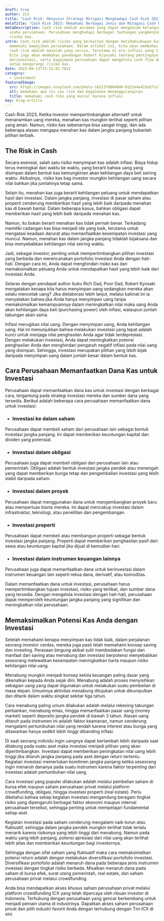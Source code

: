 ```yaml
---
draft: true
author: ICX
title: "Cash Risk: Menyusun Strategi Mitigasi Menghadapi Cash Risk 2023"
metaTitle: "Cash Risk 2023: Memahami Berbagai Jenis dan Mitagasi Cash Risk "
metaDescription: Cash risk adalah ancaman yang dapat mengancam kelangsungan
  usaha perusahaan. Perusahaan menghadapi berbagai tantangan yangmeningkatkan
  risiko kas.
intro: Cash risk adalah risiko yang berkaitan dengan ketidakcukupan kas untuk
  memenuhi kewajiban perusahaan. Dalam artikel ini, kita akan membahas mengapa
  cash risk adalah masalah yang serius, terutama di era inflasi yang tinggi.
  Kita juga akan membahas pandangan Robert Kiyosaki tentang pentingnya
  berinvestasi, serta bagaimana perusahaan dapat mengelola cash flow dengan baik
  untuk mengurangi risiko kas.
date: 2023-09-11T15:31:01.781Z
category:
  - investment
featuredImage:
  src: https://images.unsplash.com/photo-1621378864046-0122e4a415a5?ixlib=rb-4.0.3&ixid=M3wxMjA3fDB8MHxwaG90by1wYWdlfHx8fGVufDB8fHx8fA%3D%3D&auto=format&fit=crop&w=870&q=80
  alt: memahami apa itu cas risk dan bagaimana menanggulanginya
  title: memahami cash riks yang muncul karena inflasi
key: blog-article
---
```

Cash Risk 2023, Ketika investor mempertimbangkan alternatif untuk menanamkan uang mereka, menahan kas mungkin terlihat seperti pilihan yang aman. Namun, risiko kas sebenarnya bisa sangat tinggi, dan ada beberapa alasan mengapa menahan kas dalam jangka panjang bukanlah pilihan terbaik. 

## The Risk in Cash

Secara esensial, salah satu risiko menyimpan kas adalah inflasi. Biaya hidup terus meningkat dari waktu ke waktu, yang berarti bahwa uang yang disimpan dalam bentuk kas kemungkinan akan kehilangan daya beli seiring waktu. Akibatnya,  risiko kas bag investor mungkin kehilangan uang secara nilai bahkan jika jumlahnya tetap sama.

Selain itu, menahan kas juga berarti kehilangan peluang untuk mendapatkan hasil dari investasi. Dalam jangka panjang, investasi di pasar saham atau properti cenderung memberikan hasil yang lebih baik daripada menahan kas di bawah bantal. Dalam beberapa kasus, bahkan obligasi dapat memberikan hasil yang lebih baik daripada menahan kas.

Namun, itu bukan berarti menahan kas tidak pernah benar. Terkadang memiliki cadangan kas bisa menjadi ide yang baik, terutama untuk mengatasi keadaan darurat atau memanfaatkan kesempatan investasi yang muncul. Namun, menahan kas dalam jangka panjang tidaklah bijaksana dan bisa menyebabkan kehilangan nilai seiring waktu.

Jadi, sebagai investor, penting untuk mempertimbangkan pilihan investasi yang berbeda dan merencanakan portofolio investasi Anda dengan hati-hati. Dengan cara ini, Anda dapat menghindari risiko kas dan memaksimalkan peluang Anda untuk mendapatkan hasil yang lebih baik dari investasi Anda.

Selaras dengan pendapat author buku Rich Dad, Poor Dad, Robert Kyosaki mengatakan kenapa kita harus menyimpan uang sedangkan mereka akan selalu mencetak uang? Jika dielaborasi lebih lanjut, melalui kalimat ini ia menyatakan bahwa jika Anda hanya menyimpan uang tanpa memaksimalkan kemampuannya dalam meningkatkan nilai maka uang Anda akan kehilangan daya beli (purchasing power) oleh inflasi, walaupun jumlah tabungan akan sama.

Inflasi merugikan nilai uang. Dengan menyimpan uang, Anda kehilangan uang. Hal ini menunjukkan bahwa melakukan investasi yang tepat adalah kunci untuk menjaga nilai penghasilan Anda agar tidak terdepresiasi. Dengan melakukan investasi, Anda dapat meningkatkan potensi penghasilan Anda dan menghindari pengaruh negatif inflasi pada nilai uang yang disimpan. Sehingga, investasi merupakan pilihan yang lebih bijak daripada menyimpan uang dalam jumlah besar dalam bentuk kas.

## Cara Perusahaan Memanfaatkan Dana Kas untuk Investasi

Perusahaan dapat memanfaatkan dana kas untuk investasi dengan berbagai cara, tergantung pada strategi investasi mereka dan sumber dana yang tersedia. Berikut adalah beberapa cara perusahaan memanfaatkan dana untuk investasi:

* ### Investasi ke dalam saham

Perusahaan dapat membeli saham dari perusahaan lain sebagai bentuk investasi jangka panjang. Ini dapat memberikan keuntungan kapital dan dividen yang potensial.

* ### Investasi dalam obligasi

Perusahaan juga dapat membeli obligasi dari perusahaan lain atau pemerintah. Obligasi adalah bentuk investasi jangka pendek atau menengah yang dapat memberikan bunga tetap dan pengembalian investasi yang lebih stabil daripada saham.

* ### Investasi dalam proyek

Perusahaan dapat menggunakan dana untuk mengembangkan proyek baru atau memperluas bisnis mereka. Ini dapat mencakup investasi dalam infrastruktur, teknologi, atau penelitian dan pengembangan.

* ### Investasi properti

Perusahaan dapat membeli atau membangun properti sebagai bentuk investasi jangka panjang. Properti dapat memberikan penghasilan pasif dari sewa atau keuntungan kapital jika dijual di kemudian hari.

* ### Investasi dalam instrumen keuangan lainnya

Perusahaan juga dapat memanfaatkan dana untuk berinvestasi dalam instrumen keuangan lain seperti reksa dana, derivatif, atau komoditas.

Dalam memanfaatkan dana untuk investasi, perusahaan harus mempertimbangkan tujuan investasi, risiko yang terlibat, dan sumber dana yang tersedia. Dengan mengelola investasi dengan hati-hati, perusahaan dapat memperoleh keuntungan jangka panjang yang signifikan dan meningkatkan nilai perusahaan.

## Memaksimalkan Potensi Kas Anda dengan Investasi

Setelah memahami kenapa menyimpan kas tidak baik, dalam perjalanan seorang investor cerdas, mereka juga pasti telah memahami konsep saving dan investing. Perasaan bingung akibat sulit membedakan fungsi dan manfaat dari saving atau menabung dan investasi berpotensi menyebabkan seseorang melewatkan kesempatan meningkatkan harta maupun risiko kehilangan nilai uang. 

Menabung mungkin menjadi konsep kelola keuangan paling dasar yang dikenalkan kepada Anda sejak dini. Menabung adalah proses menyisihkan sebagian uang yang dapat digunakan untuk melakukan suatu pembelian di masa depan. Umumnya aktivitas menabung ditujukan untuk dikumpulkan dan ditarik dalam waktu singkat sekitar tiga tahun.

Cara menabung paling umum dilakukan adalah melalui rekening tabungan perbankan, menabung emas, hingga memanfaatkan pasar uang (money market) seperti deposito jangka pendek di bawah 3 tahun. Alasan uang ditaruh pada instrumen ini adalah faktor keamanan, namun cenderung mengalami pertumbuhan nilai yang rendah karena interest atau bunga yang ditawarkan hanya sedikit lebih tinggi dibanding inflasi. 

Di saat seorang individu ingin uangnya dapat bertambah lebih daripada saat ditabung pada suatu aset maka investasi menjadi pilihan yang akan dipertimbangkan. Investasi dapat memberikan peningkatan nilai uang lebih tinggi jika ditaruh jangka panjang pada aset dengan return tertentu. Kegiatan investasi memerlukan komitmen jangka panjang ketika seseorang ingin menaruh dananya pada suatu instrumen karena faktor terpenting dari investasi adalah pertumbuhan nilai uang. 

Cara investasi yang populer dilakukan adalah melalui pembelian saham di bursa efek maupun saham perusahaan privat melalui platform crowdfunding, obligasi, hingga investasi properti (real estate). Perlu diketahui bahwa setiap kegiatan investasi mengandung beragam tingkat risiko yang dipengaruhi berbagai faktor ekonomi maupun internal perusahaan tersebut, sehingga penting untuk mempelajari fundamental setiap aset. 

Kegiatan investasi pada saham cenderung mengalami naik-turun atau fluktuatif, sehingga dalam jangka pendek mungkin terlihat tidak terlalu menarik karena risikonya yang lebih tinggi dari menabung. Namun pada waktu yang lebih panjang, potensi apresiasi dari nilai uang akan terlihat lebih jelas dan memberikan keuntungan bagi investornya. 

Sehingga dengan sifat saham yang fluktuatif maka cara memaksimalkan potensi return adalah dengan melakukan diversifikasi portofolio investasi. Diversifikasi portofolio adalah menaruh dana pada beberapa jenis instrumen investasi dengan tingkat risiko berbeda. Misalkan menaruh dana pada saham di bursa efek, surat utang pemerintah, real estate, dan saham perusahaan privat melalui crowdfunding.

Anda bisa mendapatkan akses khusus saham perusahaan privat melalui platform crowdfunding ICX yang telah dipercaya oleh ribuan investor di Indonesia. Terhubung dengan perusahaan yang gencar berkembang untuk menjadi pemain utama di industrinya. Dapatkan akses saham perusahaan privat dan pilih industri favorit Anda dengan terhubung dengan Tim ICX di sini.